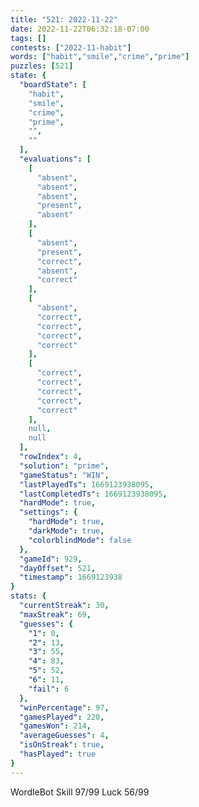 ```yaml
---
title: "521: 2022-11-22"
date: 2022-11-22T06:32:18-07:00
tags: []
contests: ["2022-11-habit"]
words: ["habit","smile","crime","prime"]
puzzles: [521]
state: {
  "boardState": [
    "habit",
    "smile",
    "crime",
    "prime",
    "",
    ""
  ],
  "evaluations": [
    [
      "absent",
      "absent",
      "absent",
      "present",
      "absent"
    ],
    [
      "absent",
      "present",
      "correct",
      "absent",
      "correct"
    ],
    [
      "absent",
      "correct",
      "correct",
      "correct",
      "correct"
    ],
    [
      "correct",
      "correct",
      "correct",
      "correct",
      "correct"
    ],
    null,
    null
  ],
  "rowIndex": 4,
  "solution": "prime",
  "gameStatus": "WIN",
  "lastPlayedTs": 1669123938095,
  "lastCompletedTs": 1669123938095,
  "hardMode": true,
  "settings": {
    "hardMode": true,
    "darkMode": true,
    "colorblindMode": false
  },
  "gameId": 929,
  "dayOffset": 521,
  "timestamp": 1669123938
}
stats: {
  "currentStreak": 30,
  "maxStreak": 69,
  "guesses": {
    "1": 0,
    "2": 13,
    "3": 55,
    "4": 83,
    "5": 52,
    "6": 11,
    "fail": 6
  },
  "winPercentage": 97,
  "gamesPlayed": 220,
  "gamesWon": 214,
  "averageGuesses": 4,
  "isOnStreak": true,
  "hasPlayed": true
}
---
```

<!-- more -->
WordleBot
Skill 97/99
Luck 56/99
